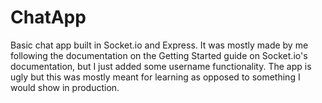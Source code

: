 # ChatApp
Basic chat app built in Socket.io and Express. It was mostly made by me following the documentation on the Getting Started guide on Socket.io's documentation, but I just added some username functionality. The app is ugly
but this was mostly meant for learning as opposed to something I would show in production. 
